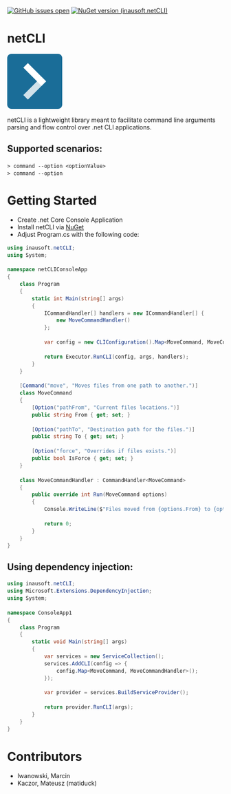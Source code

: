 [![GitHub issues open](https://img.shields.io/github/issues/inausoft/netCLI.svg?style=flat-square)]()
[![NuGet version (inausoft.netCLI)](https://img.shields.io/nuget/v/inausoft.netCLI.svg?style=flat-square)](https://www.nuget.org/packages/inausoft.netCLI/)


# netCLI

![Logo](src/inausoft.netCLI/assets/netCLI.png)

netCLI is a lightweight library meant to facilitate command line arguments parsing and flow control over .net CLI applications.

## Supported scenarios:
`> command --option <optionValue>`  
`> command --option`

# Getting Started

- Create .net Core Console Application
- Install netCLI via [NuGet](https://www.nuget.org/packages/inausoft.netCLI/)
- Adjust Program.cs with the following code:


```cs
using inausoft.netCLI;
using System;

namespace netCLIConsoleApp
{
    class Program
    {
        static int Main(string[] args)
        {
            ICommandHandler[] handlers = new ICommandHandler[] {
                new MoveCommandHandler()
            };

            var config = new CLIConfiguration().Map<MoveCommand, MoveCommandHandler>();

            return Executor.RunCLI(config, args, handlers);
        }
    }

    [Command("move", "Moves files from one path to another.")]
    class MoveCommand
    {
        [Option("pathFrom", "Current files locations.")]
        public string From { get; set; }

        [Option("pathTo", "Destination path for the files.")]
        public string To { get; set; }

        [Option("force", "Overrides if files exists.")]
        public bool IsForce { get; set; }
    }

    class MoveCommandHandler : CommandHandler<MoveCommand>
    {
        public override int Run(MoveCommand options)
        {
            Console.WriteLine($"Files moved from {options.From} to {options.To}");

            return 0;
        }
    }
}

```


## Using dependency injection:

```cs
using inausoft.netCLI;
using Microsoft.Extensions.DependencyInjection;
using System;

namespace ConsoleApp1
{
    class Program
    {
        static void Main(string[] args)
        {
            var services = new ServiceCollection();
            services.AddCLI(config => {
                config.Map<MoveCommand, MoveCommandHandler>();
            });

            var provider = services.BuildServiceProvider();

            return provider.RunCLI(args);
        }
    }
}

```

# Contributors

- Iwanowski, Marcin
- Kaczor, Mateusz (matiduck)
